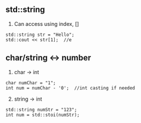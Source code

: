 
## std::string
1. Can access using index, []
```
std::string str = "Hello";
std::cout << str[1];  //e
```

## char/string <-> number
1. char -> int
```
char numChar = "1";
int num = numChar - '0';  //int casting if needed
```

2. string -> int
```
std::string numStr = "123";
int num = std::stoi(numStr);
```
